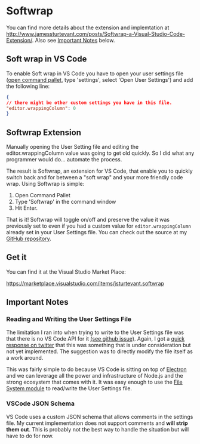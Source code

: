 # Softwrap
You can find more details about the extension and implemtation at http://www.jamessturtevant.com/posts/Softwrap-a-Visual-Studio-Code-Extension/.   Also see [Important Notes](#important-notes) below.

## Soft wrap in VS Code
To enable Soft wrap in VS Code you have to open your user settings file ([open command pallet](https://code.visualstudio.com/Docs/editor/codebasics#_command-palette), type 'settings', select 'Open User Settings') and add the following line:

```json
{
// there might be other custom settings you have in this file.
"editor.wrappingColumn": 0
}
```

## Softwrap Extension
Manually opening the User Setting file and editing the editor.wrappingColumn value was going to get old quickly. So I did what any programmer would do... automate the process.

The result is Softwrap, an extension for VS Code, that enable you to quickly switch back and for between a "soft wrap" and your more friendly code wrap. Using Softwrap is simple:

1. Open Command Pallet
2. Type 'Softwrap' in the command window
3. Hit Enter.

That is it! Softwrap will toggle on/off and preserve the value it was previously set to even if you had a custom value for ```editor.wrappingColumn``` already set in your User Settings file. You can check out the source at my [GitHub repository](https://github.com/jsturtevant/vscode-softwrap).

## Get it
You can find it at the Visual Studio Market Place:

https://marketplace.visualstudio.com/items/jsturtevant.softwrap

## Important Notes
### Reading and Writing the User Settings File
The limitation I ran into when trying to write to the User Settings file was that there is no VS Code API for it [(see github issue)](https://github.com/Microsoft/vscode/issues/1396).  Again, I got a [quick response on twitter](https://twitter.com/ErichGamma/status/678667459621031936) that this was something that is under consideration but not yet implemented.  The suggestion was to directly modify the file itself as a work around.

This was fairly simple to do because VS Code is sitting on top of [Electron](http://electron.atom.io/) and we can leverage all the power and infrastructure of Node.js and the strong ecosystem that comes with it.  It was easy enough to use the [File System module](https://nodejs.org/api/fs.html) to read/write the User Settings file.

### VSCode JSON Schema
VS Code uses a custom JSON schema that allows comments in the settings file.  My current implementation does not support comments and **will strip them out**.  This is probably not the best way to handle the situation but will have to do for now.